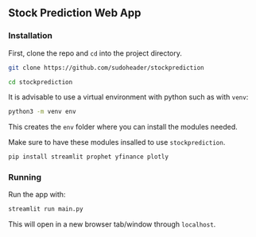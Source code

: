 
## Stock Prediction Web App

### Installation

First, clone the repo and `cd` into the project directory.
```bash
git clone https://github.com/sudoheader/stockprediction
```
```bash
cd stockprediction
```

It is advisable to use a virtual environment with python such as with `venv`:
```bash
python3 -m venv env
```
This creates the `env` folder where you can install the modules needed.

Make sure to have these modules insalled to use `stockprediction`.

```bash
pip install streamlit prophet yfinance plotly
```

### Running

Run the app with:
```bash
streamlit run main.py
```
This will open in a new browser tab/window through `localhost`.